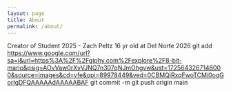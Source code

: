 ```yaml
---
layout: page
title: About
permalink: /about/
---
```


Creator of Student 2025 - Zach Peltz 
16 yr old at Del Norte 2026
git add https://www.google.com/url?sa=i&url=https%3A%2F%2Fgiphy.com%2Fexplore%2F8-bit-mario&psig=AOvVaw0rXvVJNQ7n307qNJmOhgvw&ust=1725643267148000&source=images&cd=vfe&opi=89978449&ved=0CBMQjRxqFwoTCMi0oqGorIgDFQAAAAAdAAAAABAF
git commit -m
git push origin main
